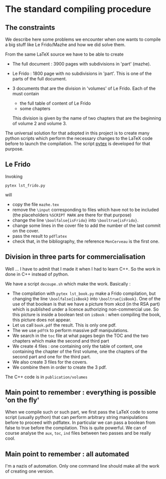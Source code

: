 # The standard compiling procedure

## The constraints

We describe here some problems we encounter when one wants to compile a big stuff like Le Frido/Mazhe and how we did solve them.

From the same LaTeX source we have to be able to create

* The full document : 3900 pages with subdivisions in 'part' (mazhe).
* Le Frido : 1800 page with no subdivisions in 'part'. This is one of the parts of the full document.
* 3 documents that are the division in 'volumes' of Le Frido. Each of the must contain
   - the full table of content of Le Frido
   - some chapters

  This division is given by the name of two chapters that are the beginning of volume 2 and volume 3.

The universal solution for that adopted in this project is to create many python scripts which perform the necessary changes to the LaTeX code before to launch the compilation. The script [pytex](https://github.com/LaurentClaessens/pytex) is developed for that purpose.

## Le Frido

Invoking
```
pytex lst_frido.py
```
will
* copy the file `mazhe.tex`
* remove the `\input` corresponding to files which have not to be included (the placeholders `%SCRIPT MARK` are there for that purpose)
* change the line `\boolfalse{isFrido}` into `\booltrue{isFrido}`.
* change some lines in the cover file to add the number of the last commit on the cover.
* pass the result to `pdflatex`
* check that, in the bibliography, the reference `MonCerveau` is the first one.


## Division in three parts for commercialisation

Well ... I have to admit that I made it when I had to learn C++. So the work in done in C++ instead of python.

We have a script `decoupe.sh` which make the work. Basically :

* The compilation with `pytex lst_book.py` make a Frido compilation, but changing the line `\boolfalse{isBook}` into `\booltrue{isBook}`. One of the use of that boolean is that we have a picture from xkcd (in the RSA part) which is published under a licence authorizing non-commercial use. So this picture is inside a boolean test on `isBook` : when compiling the book, this picture does not appear.
* Let us call  `book.pdf` the result. This is only one pdf.
* The we use `pdftk` to perform massive pdf manipulations.
* We search in the `toc` file at what pages begin the TOC and the two chapters which make the second and third part
* We create 4 files : one containing only the table of content, one containing the chapter of the first volume, one the chapters of the second part and one for the third part.
* We also create 3 files for the covers.
* We combine them in order to create the 3 pdf.

The C++ code is in `publication/volumes`

## Main point to remember : everything is possible 'on the fly'

When we compile such or such part, we first pass the LaTeX code to some script (usually python) that can perform arbitrary string manipulations before to proceed with pdflatex. In particular we can pass a boolean from false to true before the compilation. This is quite powerful. We can of course analyse the `aux`, `toc`, `ind` files between two passes and be really cool.  

## Main point to remember : all automated

I'm a nazis of automation. Only one command line should make all the work of creating one version.

